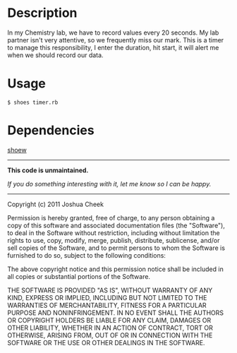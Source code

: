 Description
===========

In my Chemistry lab, we have to record values every 20 seconds. My lab partner isn't very attentive, so we frequently miss our mark. This is a timer to manage this responsibility, I enter the duration, hit start, it will alert me when we should record our data.

Usage
=====

`$ shoes timer.rb`


Dependencies
============

[shoew](http://shoesrb.com/)



---------------------------------------

**This code is unmaintained.** 

_If you do something interesting with it, let me know so I can be happy._

---------------------------------------

Copyright (c) 2011 Joshua Cheek

 Permission is hereby granted, free of charge, to any person obtaining a copy
 of this software and associated documentation files (the "Software"), to deal
 in the Software without restriction, including without limitation the rights
 to use, copy, modify, merge, publish, distribute, sublicense, and/or sell
 copies of the Software, and to permit persons to whom the Software is
 furnished to do so, subject to the following conditions:

 The above copyright notice and this permission notice shall be included in
 all copies or substantial portions of the Software.

 THE SOFTWARE IS PROVIDED "AS IS", WITHOUT WARRANTY OF ANY KIND, EXPRESS OR
 IMPLIED, INCLUDING BUT NOT LIMITED TO THE WARRANTIES OF MERCHANTABILITY,
 FITNESS FOR A PARTICULAR PURPOSE AND NONINFRINGEMENT. IN NO EVENT SHALL THE
 AUTHORS OR COPYRIGHT HOLDERS BE LIABLE FOR ANY CLAIM, DAMAGES OR OTHER
 LIABILITY, WHETHER IN AN ACTION OF CONTRACT, TORT OR OTHERWISE, ARISING FROM,
 OUT OF OR IN CONNECTION WITH THE SOFTWARE OR THE USE OR OTHER DEALINGS IN
 THE SOFTWARE.
